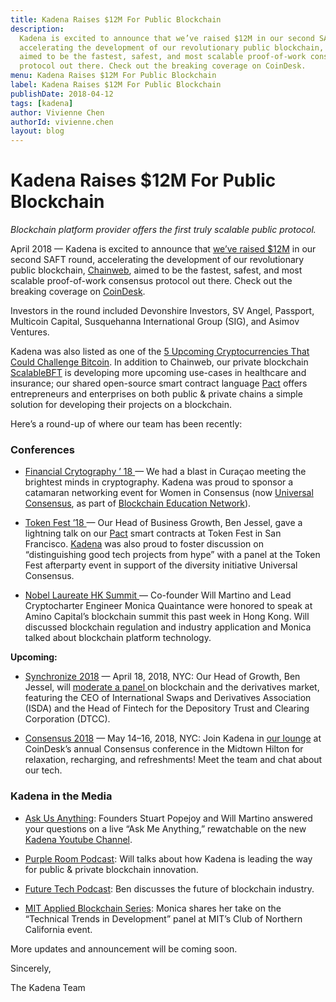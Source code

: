 ```yaml
---
title: Kadena Raises $12M For Public Blockchain
description:
  Kadena is excited to announce that we’ve raised $12M in our second SAFT round,
  accelerating the development of our revolutionary public blockchain, Chainweb,
  aimed to be the fastest, safest, and most scalable proof-of-work consensus
  protocol out there. Check out the breaking coverage on CoinDesk.
menu: Kadena Raises $12M For Public Blockchain
label: Kadena Raises $12M For Public Blockchain
publishDate: 2018-04-12
tags: [kadena]
author: Vivienne Chen
authorId: vivienne.chen
layout: blog
---
```


# Kadena Raises $12M For Public Blockchain

_Blockchain platform provider offers the first truly scalable public protocol._

April 2018 — Kadena is excited to announce that
[we’ve raised $12M](https://www.prnewswire.com/news-releases/kadena-raises-12mm-from-devonshire-fidelity-sig-asimov-ventures-sv-angel-for-new-enterprise-grade-public-blockchain-300628720.html?tc=eml_cleartime)
in our second SAFT round, accelerating the development of our revolutionary
public blockchain, [Chainweb](http://kadena.io/#/public), aimed to be the
fastest, safest, and most scalable proof-of-work consensus protocol out there.
Check out the breaking coverage on
[CoinDesk](https://www.coindesk.com/blockchain-startup-kadena-raises-12-million-saft-sale/).

Investors in the round included Devonshire Investors, SV Angel, Passport,
Multicoin Capital, Susquehanna International Group (SIG), and Asimov Ventures.

Kadena was also listed as one of the
[5 Upcoming Cryptocurrencies That Could Challenge Bitcoin](https://www.techbullion.com/5-upcoming-cryptocurrencies-that-could-challenge-bitcoin/).
In addition to Chainweb, our private blockchain
[ScalableBFT](http://kadena.io/#/enterprise) is developing more upcoming
use-cases in healthcare and insurance; our shared open-source smart contract
language [Pact](http://kadena.io/#/pact) offers entrepreneurs and enterprises on
both public & private chains a simple solution for developing their projects on
a blockchain.

Here’s a round-up of where our team has been recently:

### Conferences

- [Financial Crytography ’ 18 ](https://fc18.ifca.ai/)— We had a blast in
  Curaçao meeting the brightest minds in cryptography. Kadena was proud to
  sponsor a catamaran networking event for Women in Consensus (now
  [Universal Consensus](http://universalconsensus.org), as part of
  [Blockchain Education Network](https://www.blockchainedu.org/)).

- [Token Fest ’18 ](http://tokenfest.io)— Our Head of Business Growth, Ben
  Jessel, gave a lightning talk on our [Pact](http://kadena.io/#/pact) smart
  contracts at Token Fest in San Francisco. [Kadena](http://kadena.io) was also
  proud to foster discussion on “distinguishing good tech projects from hype”
  with a panel at the Token Fest afterparty event in support of the diversity
  initiative Universal Consensus.

- [Nobel Laureate HK Summit ](https://hksummitglobalawardlaureate.splashthat.com/)—
  Co-founder Will Martino and Lead Cryptocharter Engineer Monica Quaintance were
  honored to speak at Amino Capital’s blockchain summit this past week in Hong
  Kong. Will discussed blockchain regulation and industry application and Monica
  talked about blockchain platform technology.

**Upcoming:**

- [Synchronize 2018](https://www.imn.org/investment-management/conference/Synchronize/)
  — April 18, 2018, NYC: Our Head of Growth, Ben Jessel, will
  [moderate a panel ](https://www.linkedin.com/pulse/synchronize-2018-blockchain-derivatives-panel-sneak-preview-jessel)on
  blockchain and the derivatives market, featuring the CEO of International
  Swaps and Derivatives Association (ISDA) and the Head of Fintech for the
  Depository Trust and Clearing Corporation (DTCC).

- [Consensus 2018](https://www.coindesk.com/events/consensus-2018/) — May 14–16,
  2018, NYC: Join Kadena in
  [our lounge](https://consensus2018.mapyourshow.com/7_0/floorplan/?hallID=E&selectedBooth=booth~Lincoln%20Suite)
  at CoinDesk’s annual Consensus conference in the Midtown Hilton for
  relaxation, recharging, and refreshments! Meet the team and chat about our
  tech.

### Kadena in the Media

- [Ask Us Anything](https://youtu.be/L7_XmtSpE1k): Founders Stuart Popejoy and
  Will Martino answered your questions on a live “Ask Me Anything,” rewatchable
  on the new
  [Kadena Youtube Channel](https://www.youtube.com/channel/UCB6-MaxD2hlcGLL70ukHotA).

- [Purple Room Podcast](https://soundcloud.com/user-410580088/s01e08-william-martino-ceo-of-kadena-llc):
  Will talks about how Kadena is leading the way for public & private blockchain
  innovation.

- [Future Tech Podcast](https://www.futuretechpodcast.com/podcasts/ben-jessel-head-business-growth-kadena/):
  Ben discusses the future of blockchain industry.

- [MIT Applied Blockchain Series](https://youtu.be/x9v6dosMGzI): Monica shares
  her take on the “Technical Trends in Development” panel at MIT’s Club of
  Northern California event.

More updates and announcement will be coming soon.

Sincerely,

The Kadena Team
